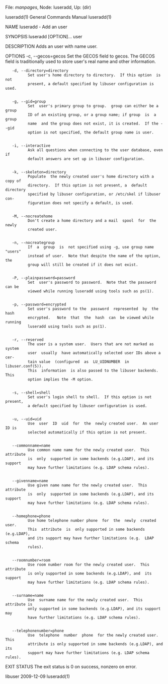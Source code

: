 File: *manpages*,  Node: luseradd,  Up: (dir)

luseradd(1)                 General Commands Manual                luseradd(1)



NAME
       luseradd - Add an user


SYNOPSIS
       luseradd [OPTION]... user


DESCRIPTION
       Adds an user with name user.


OPTIONS
       -c, --gecos=gecos
              Set  the GECOS field to gecos.  The GECOS field is traditionally
              used to store user's real name and other information.


       -d, --directory=directory
              Set user's home directory to directory.  If this option  is  not
              present, a default specified by libuser configuration is used.


       -g, --gid=group
              Set  user's primary group to group.  group can either be a group
              ID of an existing group, or a group name; if group  is  a  group
              name  and the group does not exist, it is created.  If the --gid
              option is not specified, the default group name is user.


       -i, --interactive
              Ask all questions when connecting to the user database, even  if
              default answers are set up in libuser configuration.


       -k, --skeleton=directory
              Populate  the newly created user's home directory with a copy of
              directory.  If this option is not present, a  default  directory
              specified by libuser configuration, or /etc/skel if libuser con‐
              figuration does not specify a default, is used.


       -M, --nocreatehome
              Don't create a home directory and a mail  spool  for  the  newly
              created user.


       -n, --nocreategroup
              If  a  group  is  not specified using -g, use group name "users"
              instead of user.  Note that despite the name of the option,  the
              group will still be created if it does not exist.


       -P, --plainpassword=password
              Set  user's password to password.  Note that the password can be
              viewed while running luseradd using tools such as ps(1).


       -p, --password=encrypted
              Set user's password to the  password  represented  by  the  hash
              encrypted.   Note  that  the  hash  can  be viewed while running
              luseradd using tools such as ps(1).


       -r, --reserved
              The user is a system user.  Users that are not marked as  system
              user  usually  have automatically selected user IDs above a cer‐
              tain value  (configured  as  LU_UIDNUMBER  in  libuser.conf(5)).
              This  information  is also passed to the libuser backends.  This
              option implies the -M option.


       -s, --shell=shell
              Set user's login shell to shell.  If this option is not present,
              a default specified by libuser configuration is used.


       -u, --uid=uid
              Use  user  ID  uid  for  the  newly created user.  An user ID is
              selected automatically if this option is not present.


       --commonname=name
              Use common name name for the newly created user.  This attribute
              is  only  supported in some backends (e.g.LDAP), and its support
              may have further limitations (e.g. LDAP schema rules).


       --givenname=name
              Use given name name for the newly created user.  This  attribute
              is  only  supported in some backends (e.g.LDAP), and its support
              may have further limitations (e.g. LDAP schema rules).


       --homephone=phone
              Use home telephone number phone  for  the  newly  created  user.
              This  attribute  is  only supported in some backends (e.g.LDAP),
              and its support may have further limitations (e.g.  LDAP  schema
              rules).


       --roomnumber=room
              Use room number room for the newly created user.  This attribute
              is only supported in some backends (e.g.LDAP), and  its  support
              may have further limitations (e.g. LDAP schema rules).


       --surname=name
              Use  surname name for the newly created user.  This attribute is
              only supported in some backends (e.g.LDAP), and its support  may
              have further limitations (e.g. LDAP schema rules).


       --telephonenumber=phone
              Use  telephone  number  phone  for the newly created user.  This
              attribute is only supported in some backends (e.g.LDAP), and its
              support may have further limitations (e.g. LDAP schema rules).


EXIT STATUS
       The exit status is 0 on success, nonzero on error.



libuser                           2009-12-09                       luseradd(1)
